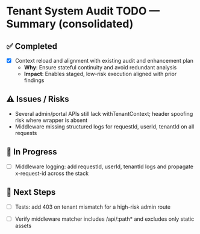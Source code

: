 # Tenant System Audit TODO — Summary (consolidated)

## ✅ Completed
- [x] Context reload and alignment with existing audit and enhancement plan
  - **Why**: Ensure stateful continuity and avoid redundant analysis
  - **Impact**: Enables staged, low-risk execution aligned with prior findings

## ⚠️ Issues / Risks
- Several admin/portal APIs still lack withTenantContext; header spoofing risk where wrapper is absent
- Middleware missing structured logs for requestId, userId, tenantId on all requests

## 🚧 In Progress
- [ ] Middleware logging: add requestId, userId, tenantId logs and propagate x-request-id across the stack

## 🔧 Next Steps
- [ ] Tests: add 403 on tenant mismatch for a high-risk admin route
- [ ] Verify middleware matcher includes /api/:path* and excludes only static assets



